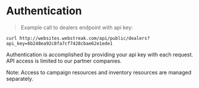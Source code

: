 # Authentication

> Example call to dealers endpoint with api key:

```shell
curl http://websites.webstreak.com/api/public/dealers?api_key=6b248ea92c8fa7cf7428cbae62e1ede1
```

Authentication is accomplished by providing your api key with each request. API access is limited to our partner companies.

Note: Access to campaign resources and inventory resources are managed separately.
